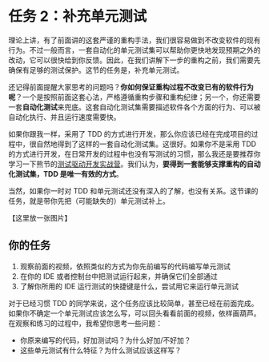 # 任务 2：补充单元测试

理论上讲，有了前面讲的这套严谨的重构手法，我们很容易做到不改变软件的现有行为。不过一般而言，一套自动化的单元测试集可以帮助你更快地发现预期之外的改动，它可以很快给到你反馈。因此，在我们讲解下一步的重构之前，我们需要先确保有足够的测试保护。这节的任务是，补充单元测试。

还记得前面提醒大家思考的问题吗？**你如何保证重构过程不改变已有的软件行为呢**？一个是按照前面这套心法，严格遵循重构步骤和重构纪律；另一个，你还需要一套**自动化测试**来兜底。这套自动化测试集需要描述软件各个方面的行为、可以被自动化执行、并且运行速度需要快。

如果你跟我一样，采用了 TDD 的方式进行开发，那么你应该已经在完成项目的过程中，很自然地得到了这样的一套自动化测试集。这很好。如果你不是采用 TDD 的方式进行开发，在日常开发的过程中也没有写测试的习惯，那么我还是要推荐你学习一下熊节的[测试驱动开发实战营](https://plus.jiker.com/ying/8)。我们认为，**要得到一套能够支撑重构的自动化测试集，TDD 是唯一有效的方式**。

当然，如果你一时对 TDD 和单元测试还没有深入的了解，也没有关系。这节课的任务，就是带你先把（可能缺失的）单元测试补上。

【这里放一张图片】

## 你的任务

1. 观察前面的视频，依照类似的方式为你先前编写的代码编写单元测试
2. 在你的 IDE 或者控制台中把测试运行起来，并确保它们全部通过
3. 了解你所用的 IDE 运行测试的快捷键是什么，尝试用它来运行单元测试

对于已经习惯 TDD 的同学来说，这个任务应该比较简单，甚至已经在前面完成。如果你不确定一个单元测试应该怎么写，可以回头看看前面的视频，依样画葫芦。在观察和练习的过程中，我希望你思考一些问题：

- 你原来编写的代码，好加测试吗？为什么好加/不好加？
- 这些单元测试有什么特征？为什么测试应该这样写？
